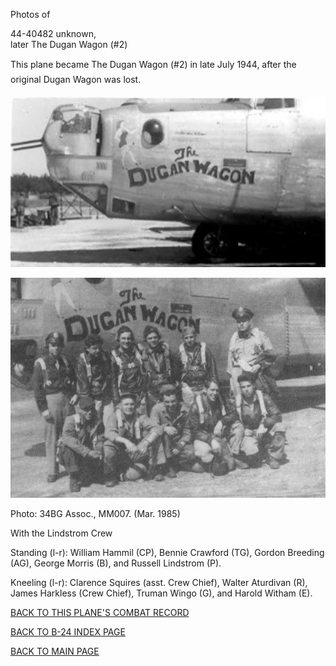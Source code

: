 
Photos of 






 




44-40482 unknown,   
later The Dugan Wagon (#2)  
  

This plane became The Dugan Wagon (#2) in late July 1944, after the original Dugan Wagon was lost.  
  

![](44-40482a.jpg)  
  

![](44-40482.jpg)  

Photo: 34BG Assoc., MM007. (Mar. 1985\)  

With the Lindstrom Crew  

Standing (l-r): William Hammil (CP), Bennie Crawford (TG), Gordon Breeding (AG), George Morris (B), and Russell Lindstrom (P).  

Kneeling (l-r): Clarence Squires (asst. Crew Chief), Walter Aturdivan (R), James Harkless (Crew Chief), Truman Wingo (G), and Harold Witham (E).  
  

[BACK TO THIS PLANE'S COMBAT RECORD](../b24s/44-40482.md)  

[BACK TO B-24 INDEX PAGE](../000b24s.md)  

[BACK TO MAIN PAGE](../index.md)


